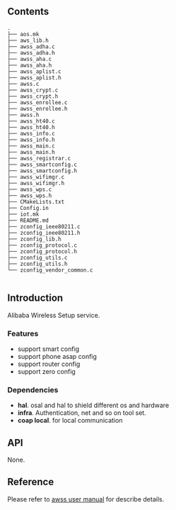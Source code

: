 ## Contents

```shell
.
├── aos.mk
├── aws_lib.h
├── awss_adha.c
├── awss_adha.h
├── awss_aha.c
├── awss_aha.h
├── awss_aplist.c
├── awss_aplist.h
├── awss.c
├── awss_crypt.c
├── awss_crypt.h
├── awss_enrollee.c
├── awss_enrollee.h
├── awss.h
├── awss_ht40.c
├── awss_ht40.h
├── awss_info.c
├── awss_info.h
├── awss_main.c
├── awss_main.h
├── awss_registrar.c
├── awss_smartconfig.c
├── awss_smartconfig.h
├── awss_wifimgr.c
├── awss_wifimgr.h
├── awss_wps.c
├── awss_wps.h
├── CMakeLists.txt
├── Config.in
├── iot.mk
├── README.md
├── zconfig_ieee80211.c
├── zconfig_ieee80211.h
├── zconfig_lib.h
├── zconfig_protocol.c
├── zconfig_protocol.h
├── zconfig_utils.c
├── zconfig_utils.h
└── zconfig_vendor_common.c


```

## Introduction
Alibaba Wireless Setup service.


### Features
 - support smart config
 - support phone asap config
 - support router config
 - support zero config 


### Dependencies
- **hal**. osal and hal to shield different os and hardware
- **infra**. Authentication, net and so on tool set.
- **coap local**. for local communication

## API
None.

## Reference
Please refer to  [awss user manual](https://code.aliyun.com/edward.yangx/public-docs/wikis/user-guide/linkkit/Prog_Guide/WiFi_Provision) for describe details.


